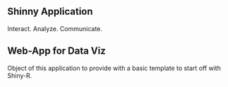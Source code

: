 ## Shinny Application 
Interact. Analyze. Communicate.

## Web-App for Data Viz
Object of this application to provide with a basic template to start off with Shiny-R.
